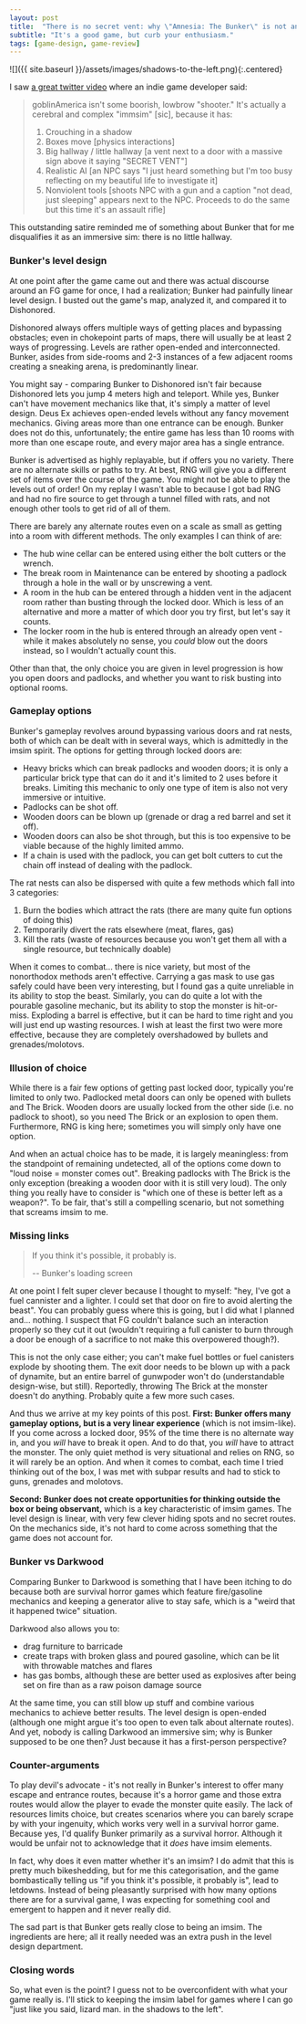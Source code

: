 ```yaml
---
layout: post
title:  "There is no secret vent: why \"Amnesia: The Bunker\" is not an imsim"
subtitle: "It's a good game, but curb your enthusiasm."
tags: [game-design, game-review]
---
```


![]({{ site.baseurl }}/assets/images/shadows-to-the-left.png){:.centered}

I saw [a great twitter video](https://twitter.com/computer_gil/status/1814368017440186662) where an indie game developer said:

> goblinAmerica isn't some boorish, lowbrow "shooter."
> It's actually a cerebral and complex "immsim" [sic], because it has:
> 1. Crouching in a shadow
> 1. Boxes move [physics interactions]
> 1. Big hallway / little hallway [a vent next to a door with a massive sign above it saying "SECRET VENT"]
> 1. Realistic AI [an NPC says "I just heard something but I'm too busy reflecting on my beautiful life to investigate it]
> 1. Nonviolent tools [shoots NPC with a gun and a caption "not dead, just sleeping" appears next to the NPC. Proceeds to do the same but this time it's an assault rifle]

This outstanding satire reminded me of something about Bunker that for me disqualifies it as an immersive sim: there is no little hallway.

### Bunker's level design

At one point after the game came out and there was actual discourse around an FG game for once,
I had a realization; Bunker had painfully linear level design.
I busted out the game's map, analyzed it, and compared it to Dishonored.

Dishonored always offers multiple ways of getting places and bypassing obstacles;
even in chokepoint parts of maps, there will usually be at least 2 ways of progressing.
Levels are rather open-ended and interconnected.
Bunker, asides from side-rooms and 2-3 instances of a few adjacent rooms creating a sneaking arena,
is predominantly linear.

You might say - comparing Bunker to Dishonored isn't fair because Dishonored lets you jump 4 meters high and teleport.
While yes, Bunker can't have movement mechanics like that, it's simply a matter of level design.
Deus Ex achieves open-ended levels without any fancy movement mechanics.
Giving areas more than one entrance can be enough.
Bunker does not do this, unfortunately;
the entire game has less than 10 rooms with more than one escape route,
and every major area has a single entrance.

Bunker is advertised as highly replayable, but if offers you no variety.
There are no alternate skills or paths to try.
At best, RNG will give you a different set of items over the course of the game.
You might not be able to play the levels out of order!
On my replay I wasn't able to because I got bad RNG and had no fire source to get through a tunnel filled with rats,
and not enough other tools to get rid of all of them.

There are barely any alternate routes even on a scale as small as getting into a room with different methods.
The only examples I can think of are:
* The hub wine cellar can be entered using either the bolt cutters or the wrench.
* The break room in Maintenance can be entered by shooting a padlock through a hole in the wall
or by unscrewing a vent.
* A room in the hub can be entered through a hidden vent in the adjacent room rather than busting through the locked door.
Which is less of an alternative and more a matter of which door you try first, but let's say it counts.
* The locker room in the hub is entered through an already open vent - while it makes absolutely no sense,
you *could* blow out the doors instead, so I wouldn't actually count this.

Other than that, the only choice you are given in level progression is how you open doors and padlocks,
and whether you want to risk busting into optional rooms.

### Gameplay options

Bunker's gameplay revolves around bypassing various doors and rat nests,
both of which can be dealt with in several ways, which is admittedly in the imsim spirit.
The options for getting through locked doors are:
* Heavy bricks which can break padlocks and wooden doors;
it is only a particular brick type that can do it and it's limited to 2 uses before it breaks.
Limiting this mechanic to only one type of item is also not very immersive or intuitive.
* Padlocks can be shot off.
* Wooden doors can be blown up (grenade or drag a red barrel and set it off).
* Wooden doors can also be shot through, but this is too expensive to be viable because of the highly limited ammo.
* If a chain is used with the padlock, you can get bolt cutters to cut the chain off instead of dealing with the padlock.

The rat nests can also be dispersed with quite a few methods which fall into 3 categories:
1. Burn the bodies which attract the rats (there are many quite fun options of doing this)
1. Temporarily divert the rats elsewhere (meat, flares, gas)
1. Kill the rats (waste of resources because you won't get them all with a single resource, but technically doable)

When it comes to combat... there is nice variety, but most of the nonorthodox methods aren't effective.
Carrying a gas mask to use gas safely could have been very interesting,
but I found gas a quite unreliable in its ability to stop the beast.
Similarly, you can do quite a lot with the pourable gasoline mechanic, but its ability to stop the monster is hit-or-miss.
Exploding a barrel is effective, but it can be hard to time right and you will just end up wasting resources.
I wish at least the first two were more effective, because they are completely overshadowed by bullets and grenades/molotovs.

### Illusion of choice

While there is a fair few options of getting past locked door, typically you're limited to only two.
Padlocked metal doors can only be opened with bullets and The Brick.
Wooden doors are usually locked from the other side (i.e. no padlock to shoot),
so you need The Brick or an explosion to open them.
Furthermore, RNG is king here; sometimes you will simply only have one option.

And when an actual choice has to be made, it is largely meaningless: from the standpoint of remaining undetected,
all of the options come down to "loud noise = monster comes out".
Breaking padlocks with The Brick is the only exception (breaking a wooden door with it is still very loud).
The only thing you really have to consider is "which one of these is better left as a weapon?".
To be fair, that's still a compelling scenario, but not something that screams imsim to me.

### Missing links

> If you think it's possible, it probably is.
>
> -- Bunker's loading screen

At one point I felt super clever because I thought to myself:
"hey, I've got a fuel cannister and a lighter. I could set that door on fire to avoid alerting the beast".
You can probably guess where this is going, but I did what I planned and... nothing.
I suspect that FG couldn't balance such an interaction properly so they cut it out
(wouldn't requiring a full canister to burn through a door be enough of a sacrifice to not make this overpowered though?).

This is not the only case either; you can't make fuel bottles or fuel canisters explode by shooting them.
The exit door needs to be blown up with a pack of dynamite, but an entire barrel of gunwpoder won't do (understandable design-wise, but still).
Reportedly, throwing The Brick at the monster doesn't do anything. Probably quite a few more such cases.

And thus we arrive at my key points of this post.
**First: Bunker offers many gameplay options, but is a very linear experience** (which is not imsim-like).
If you come across a locked door, 95% of the time there is no alternate way in, and you *will* have to break it open.
And to do that, you *will* have to attract the monster.
The only quiet method is very situational and relies on RNG, so it will rarely be an option.
And when it comes to combat, each time I tried thinking out of the box,
I was met with subpar results and had to stick to guns, grenades and molotovs.

**Second: Bunker does not create opportunities for thinking outside the box or being observant,**
which is a key characteristic of imsim games.
The level design is linear, with very few clever hiding spots and no secret routes.
On the mechanics side, it's not hard to come across something that the game does not account for.

### Bunker vs Darkwood

Comparing Bunker to Darkwood is something that I have been itching to do
because both are survival horror games which feature fire/gasoline mechanics
and keeping a generator alive to stay safe, which is a "weird that it happened twice" situation.

Darkwood also allows you to:
* drag furniture to barricade
* create traps with broken glass and poured gasoline, which can be lit with throwable matches and flares
* has gas bombs, although these are better used as explosives after being set on fire than as a raw poison damage source

At the same time, you can still blow up stuff and combine various mechanics to achieve better results.
The level design is open-ended (although one might argue it's too open to even talk about alternate routes).
And yet, nobody is calling Darkwood an immersive sim; why is Bunker supposed to be one then?
Just because it has a first-person perspective?

### Counter-arguments

To play devil's advocate - it's not really in Bunker's interest to offer many escape and entrance routes,
because it's a horror game and those extra routes would allow the player to evade the monster quite easily.
The lack of resources limits choice, but creates scenarios where you can barely scrape by with your ingenuity,
which works very well in a survival horror game.
Because yes, I'd qualify Bunker primarily as a survival horror.
Although it would be unfair not to acknowledge that it *does* have imsim elements.

In fact, why does it even matter whether it's an imsim?
I do admit that this is pretty much bikeshedding, but for me this categorisation,
and the game bombastically telling us "if you think it's possible, it probably is", lead to letdowns.
Instead of being pleasantly surprised with how many options there are for a survival game,
I was expecting for something cool and emergent to happen and it never really did.

The sad part is that Bunker gets really close to being an imsim.
The ingredients are here; all it really needed was an extra push in the level design department.

### Closing words

So, what even is the point?
I guess not to be overconfident with what your game really is.
I'll stick to keeping the imsim label for games where I can go
"just like you said, lizard man. in the shadows to the left".